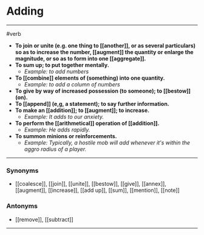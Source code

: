 # Adding
---
#verb
- **To join or unite (e.g. one thing to [[another]], or as several particulars) so as to increase the number, [[augment]] the quantity or enlarge the magnitude, or so as to form into one [[aggregate]].**
- **To sum up; to put together mentally.**
	- _Example: to add numbers_
- **To [[combine]] elements of (something) into one quantity.**
	- _Example: to add a column of numbers_
- **To give by way of increased possession (to someone); to [[bestow]] (on).**
- **To [[append]] (e,g, a statement); to say further information.**
- **To make an [[addition]]; to [[augment]]; to increase.**
	- _Example: It adds to our anxiety._
- **To perform the [[arithmetical]] operation of [[addition]].**
	- _Example: He adds rapidly._
- **To summon minions or reinforcements.**
	- _Example: Typically, a hostile mob will add whenever it's within the aggro radius of a player._
---
### Synonyms
- [[coalesce]], [[join]], [[unite]], [[bestow]], [[give]], [[annex]], [[augment]], [[increase]], [[add up]], [[sum]], [[mention]], [[note]]
### Antonyms
- [[remove]], [[subtract]]
---
